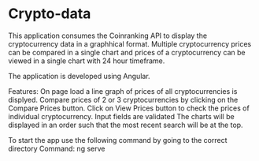 # Crypto-data 
This application consumes the Coinranking API to display the cryptocurrency data in a graphhical format. Multiple cryptocurrency prices can be compared in a single chart and prices of a cryptocurrency can be viewed in a single chart with 24 hour timeframe.

The application is developed using Angular.

Features:
On page load a line graph of prices of all cryptocurrencies is displyed. 
Compare prices of 2 or 3 cryptocurrencies by clicking on the Compare Prices button.
Click on View Prices button to check the prices of individual cryptocurrency. 
Input fields are validated
The charts will be displayed in an order such that the most recent search will be at the top.

To start the app use the following command by going to the correct directory
Command: ng serve